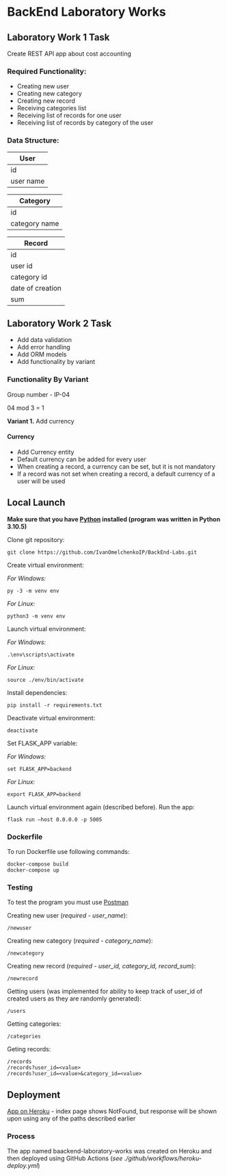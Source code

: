 # BackEnd Laboratory Works

## Laboratory Work 1 Task

Create REST API app about cost accounting

### Required Functionality:

- Creating new user
- Creating new category
- Creating new record
- Receiving categories list
- Receiving list of records for one user
- Receiving list of records by category of the user

### Data Structure:

| User      |
| --------- |
| id        |
| user name |

| Category      |
| ------------- |
| id            |
| category name |

| Record           |
| ---------------- |
| id               |
| user id          |
| category id      |
| date of creation |
| sum              |

## Laboratory Work 2 Task

- Add data validation
- Add error handling
- Add ORM models
- Add functionality by variant

### Functionality By Variant

Group number - IP-04

04 mod 3 = 1

**Variant 1.** Add currency

#### Currency

- Add Currency entity
- Default currency can be added for every user
- When creating a record, a currency can be set, but it is not mandatory
- If a record was not set when creating a record, a default currency of a user will be used

## Local Launch

**Make sure that you have [Python](https://www.python.org/downloads/) installed (program was written in Python 3.10.5)**

Clone git repository:

    git clone https://github.com/IvanOmelchenkoIP/BackEnd-Labs.git

Create virtual environment:

_For Windows:_

    py -3 -m venv env

_For Linux:_

    python3 -m venv env

Launch virtual environment:

_For Windows:_

    .\env\scripts\activate

_For Linux:_

    source ./env/bin/activate

Install dependencies:

    pip install -r requirements.txt

Deactivate virtual environment:

    deactivate

Set FLASK_APP variable:

_For Windows:_

    set FLASK_APP=backend

_For Linux:_

    export FLASK_APP=backend

Launch virtual environment again (described before). Run the app:

    flask run –host 0.0.0.0 -p 5005

### Dockerfile

To run Dockerfile use following commands:

    docker-compose build
    docker-compose up

### Testing

To test the program you must use [Postman](https://www.postman.com/)

Creating new user (_required - user_name_):

    /newuser

Creating new category (_required - category_name_):

    /newcategory

Creating new record (_required - user_id, category_id, record_sum_):

    /newrecord

Getting users (was implemented for ability to keep track of user_id of created users as they are randomly generated):

    /users

Getting categories:

    /categories

Geting records:

    /records
    /records?user_id=<value>
    /records?user_id=<value>&category_id=<value>

## Deployment

[App on Heroku](https://backend-laboratory-works.herokuapp.com/) - index page shows NotFound, but response will be shown upon using any of the paths described earlier

### Process

The app named baackend-laboratory-works was created on Heroku and then deployed using GitHub Actions (_see ./github/workflows/heroku-deploy.yml_)
